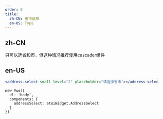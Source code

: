 ```yaml
---
order: 0
title:
  zh-CN: 省市选择
  en-US: Type
---
```


## zh-CN
只可以选省和市，但这种情况推荐使用cascader组件

## en-US


````jsx
<address-select small level="2" placeholder="请选择省市"></address-select>
````

````vue-script
new Vue({
  el: 'body',
  components: {
    addressSelect: atuiWidget.AddressSelect
  }
})
````
